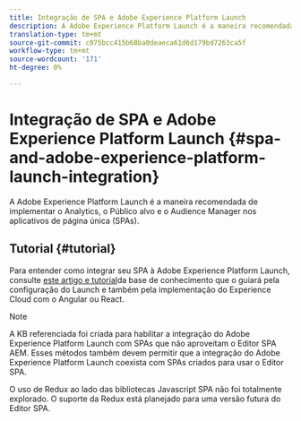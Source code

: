 ```yaml
---
title: Integração de SPA e Adobe Experience Platform Launch
description: A Adobe Experience Platform Launch é a maneira recomendada para implementar o Analytics, o Público alvo e o Audience Manager nos SPAs.
translation-type: tm+mt
source-git-commit: c075bcc415b68ba0deaeca61d6d179bd7263ca5f
workflow-type: tm+mt
source-wordcount: '171'
ht-degree: 0%

---
```



# Integração de SPA e Adobe Experience Platform Launch {#spa-and-adobe-experience-platform-launch-integration}

A Adobe Experience Platform Launch é a maneira recomendada de implementar o Analytics, o Público alvo e o Audience Manager nos aplicativos de página única (SPAs).

## Tutorial {#tutorial}

Para entender como integrar seu SPA à Adobe Experience Platform Launch, consulte [este artigo e tutorial](https://helpx.adobe.com/experience-manager/kt/integration/using/launch-reference-architecture-SPA-tutorial-implement.html)da base de conhecimento que o guiará pela configuração do Launch e também pela implementação do Experience Cloud com o Angular ou React.

>[!NOTE]
>
>A KB referenciada foi criada para habilitar a integração do Adobe Experience Platform Launch com SPAs que não aproveitam o Editor SPA AEM. Esses métodos também devem permitir que a integração do Adobe Experience Platform Launch coexista com SPAs criados para usar o Editor SPA.
>
>O uso de Redux ao lado das bibliotecas Javascript SPA não foi totalmente explorado. O suporte da Redux está planejado para uma versão futura do Editor SPA.
